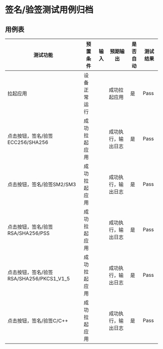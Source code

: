 # 签名/验签测试用例归档

## 用例表

| 测试功能                                 | 预置条件     | 输入 | 预期输出           | 是否自动 | 测试结果 |
| ---------------------------------------- | ------------ | ---- | ------------------ | -------- | -------- |
| 拉起应用                                 | 设备正常运行 |      | 成功拉起应用       | 是       | Pass     |
| 点击按钮，签名/验签ECC256/SHA256         | 成功拉起应用 |      | 成功执行，输出日志 | 是       | Pass     |
| 点击按钮，签名/验签SM2/SM3               | 成功拉起应用 |      | 成功执行，输出日志 | 是       | Pass     |
| 点击按钮，签名/验签RSA/SHA256/PSS        | 成功拉起应用 |      | 成功执行，输出日志 | 是       | Pass     |
| 点击按钮，签名/验签RSA/SHA256/PKCS1_V1_5 | 成功拉起应用 |      | 成功执行，输出日志 | 是       | Pass     |
| 点击按钮，签名/验签C/C++                 | 成功拉起应用 |      | 成功执行，输出日志 | 是       | Pass     |